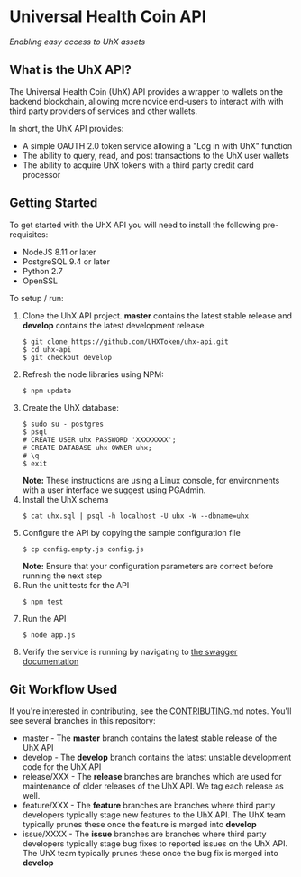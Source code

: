 # Universal Health Coin API
*Enabling easy access to UhX assets*

## What is the UhX API?

The Universal Health Coin (UhX) API provides a wrapper to wallets on the backend blockchain, allowing more novice end-users to interact with with 
third party providers of services and other wallets.

In short, the UhX API provides:

* A simple OAUTH 2.0 token service allowing a "Log in with UhX" function
* The ability to query, read, and post transactions to the UhX user wallets
* The ability to acquire UhX tokens with a third party credit card processor

## Getting Started

To get started with the UhX API you will need to install the following pre-requisites:

* NodeJS 8.11 or later
* PostgreSQL 9.4 or later
* Python 2.7
* OpenSSL

To setup / run:

1. Clone the UhX API project. **master** contains the latest stable release and **develop** contains the latest development release. 
   ```
   $ git clone https://github.com/UHXToken/uhx-api.git
   $ cd uhx-api
   $ git checkout develop
   ```
2. Refresh the node libraries using NPM:
   ```
   $ npm update
   ```
3. Create the UhX database:
   ```
   $ sudo su - postgres
   $ psql
   # CREATE USER uhx PASSWORD 'XXXXXXXX';
   # CREATE DATABASE uhx OWNER uhx;
   # \q
   $ exit
   ```
   **Note:** These instructions are using a Linux console, for environments with a user interface we suggest using PGAdmin.
4. Install the UhX schema
   ```
   $ cat uhx.sql | psql -h localhost -U uhx -W --dbname=uhx
   ```
5. Configure the API by copying the sample configuration file
   ```
   $ cp config.empty.js config.js
   ```
   **Note:** Ensure that your configuration parameters are correct before running the next step
6. Run the unit tests for the API
   ```
   $ npm test
   ```
7. Run the API
   ```
   $ node app.js
   ```
8. Verify the service is running by navigating to [the swagger documentation](http://localhost:4001/api-docs)

## Git Workflow Used

If you're interested in contributing, see the [CONTRIBUTING.md](CONTRIBUTING.md) notes. You'll see several branches in this repository:

 * master - The **master** branch contains the latest stable release of the UhX API
 * develop - The **develop** branch contains the latest unstable development code for the UhX API
 * release/XXX - The **release** branches are branches which are used for maintenance of older releases of the UhX API. We tag each release as well.
 * feature/XXX - The **feature** branches are branches where third party developers typically stage new features to the UhX API. The UhX team typically prunes these once the feature is merged into **develop**
 * issue/XXXX - The **issue** branches are branches where third party developers typically stage bug fixes to reported issues on the UhX API. The UhX team typically prunes these once the bug fix is merged into **develop**
